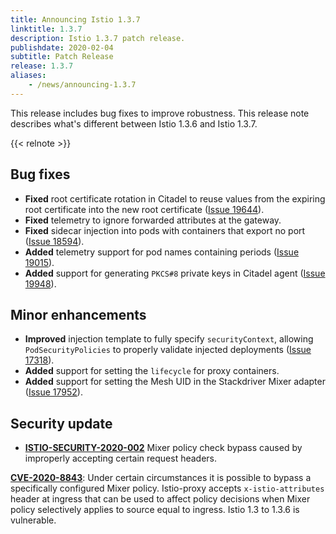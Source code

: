 ```yaml
---
title: Announcing Istio 1.3.7
linktitle: 1.3.7
description: Istio 1.3.7 patch release.
publishdate: 2020-02-04
subtitle: Patch Release
release: 1.3.7
aliases:
    - /news/announcing-1.3.7
---
```


This release includes bug fixes to improve robustness. This release note describes what's different between Istio 1.3.6 and Istio 1.3.7.

{{< relnote >}}

## Bug fixes

* **Fixed** root certificate rotation in Citadel to reuse values from the expiring root certificate into the new root certificate ([Issue 19644](https://github.com/istio/istio/issues/19644)).
* **Fixed** telemetry to ignore forwarded attributes at the gateway.
* **Fixed** sidecar injection into pods with containers that export no port ([Issue 18594](https://github.com/istio/istio/issues/18594)).
* **Added** telemetry support for pod names containing periods ([Issue 19015](https://github.com/istio/istio/issues/19015)).
* **Added** support for generating `PKCS#8` private keys in Citadel agent ([Issue 19948](https://github.com/istio/istio/issues/19948)).

## Minor enhancements

* **Improved** injection template to fully specify `securityContext`, allowing `PodSecurityPolicies` to properly validate injected deployments ([Issue 17318](https://github.com/istio/istio/issues/17318)).
* **Added** support for setting the `lifecycle` for proxy containers.
* **Added** support for setting the Mesh UID in the Stackdriver Mixer adapter ([Issue 17952](https://github.com/istio/istio/issues/17952)).

## Security update

* [**ISTIO-SECURITY-2020-002**](/news/security/istio-security-2020-002) Mixer policy check bypass caused by improperly accepting certain request headers.

__[CVE-2020-8843](https://cve.mitre.org/cgi-bin/cvename.cgi?name=CVE-2020-8843)__: Under certain circumstances it is possible to bypass a specifically configured Mixer policy. Istio-proxy accepts `x-istio-attributes` header at ingress that can be used to affect policy decisions when Mixer policy selectively applies to source equal to ingress. Istio 1.3 to 1.3.6 is vulnerable.
